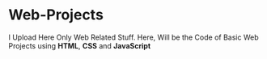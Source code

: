 # Web-Projects
I Upload Here Only Web Related Stuff.
Here, Will be the Code of Basic Web Projects using **HTML**, **CSS** and **JavaScript**

